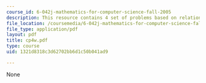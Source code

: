 ```yaml
---
course_id: 6-042j-mathematics-for-computer-science-fall-2005
description: This resource contains 4 set of problems based on relation II.
file_location: /coursemedia/6-042j-mathematics-for-computer-science-fall-2005/1321d8318c3d62702bb6d1c50b041ad9_cp4w.pdf
file_type: application/pdf
layout: pdf
title: cp4w.pdf
type: course
uid: 1321d8318c3d62702bb6d1c50b041ad9

---
```

None